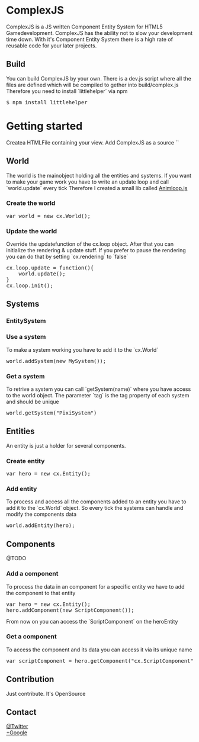 <h1>ComplexJS</h1>
ComplexJS is a JS written Component Entity System for HTML5 Gamedevelopment.
ComplexJS has the ability not to slow your development time down.
With it's Component Entity System there is a high rate of reusable code for your later projects.
<h2>Build</h2>
You can build ComplexJS by your own. There is a dev.js script where all the files are defined which will be compiled to gether into build/complex.js
Therefore you need to install `littlehelper` via npm
<pre>
$ npm install littlehelper
</pre>


<h1>Getting started</h1>
Createa HTMLFile containing your view.
Add ComplexJS as a source
`<script type="text/javascript" src="./libs/complex.js"></script>`

<h2>World</h2>
The world is the mainobject holding all the entities and systems.
If you want to make your game work you have to write an update loop and call `world.update` every tick
Therefore I created a small lib called <a href="https://github.com/faebeee/Animloop">Animloop.js</a>

<h3>Create the world</h3>

<pre>
var world = new cx.World();
</pre>

<h3>Update the world</h3>
Override the updatefunction of the cx.loop object. After that you can initialize the rendering & update stuff.
If you prefer to pause the rendering you can do that by setting `cx.rendering` to `false`
<pre>
cx.loop.update = function(){
    world.update();
}
cx.loop.init();
</pre>

<h2>Systems</h2>
<h3>EntitySystem</h3>



<h3>Use a system</h3>
To make a system working you have to add it to the `cx.World`
<pre>
world.addSystem(new MySystem());
</pre>

<h3>Get a system</h3>
To retrive a system you can call `getSystem(name)` where you have access to the world object.
The parameter `tag` is the tag property of each system and should be unique

<pre>
world.getSystem("PixiSystem")
</pre>

<h2>Entities</h2>
An entity is just a holder for several components.

<h3>Create entity</h3>
<pre>
var hero = new cx.Entity();
</pre>

<h3>Add entity</h3>
To process and access all the components added to an entity you have to add it to the `cx.World` object. So every tick the systems can handle and modify the components data
<pre>
world.addEntity(hero);
</pre>

<h2>Components</h2>
@TODO

<h3>Add a component</h3>
To process the data in an component for a specific entity we have to add the component to that entity
<pre>
var hero = new cx.Entity();
hero.addComponent(new ScriptComponent());
</pre>
From now on you can access the `ScriptComponent` on the heroEntity

<h3>Get a component</h3>
To access the component and its data you can access it via its unique name
<pre>
var scriptComponent = hero.getComponent("cx.ScriptComponent");
</pre>

<h2>Contribution</h2>
Just contribute. It's OpenSource

<h2>Contact</h2>
<a href="https://twitter.com/faebeee">@Twitter</a><br>
<a href="https://plus.google.com/u/0/113673733496424994581/posts">+Google</a>
